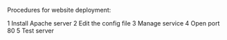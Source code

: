 Procedures for website deployment:

1 Install Apache server
2 Edit the config file
3 Manage service
4 Open port 80
5 Test server
